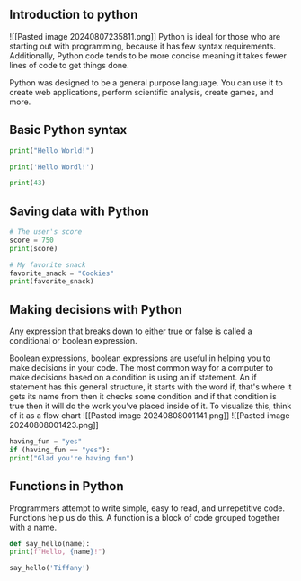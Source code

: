 ## Introduction to python
![[Pasted image 20240807235811.png]] 
Python is ideal for those who are starting out with programming, because it has few syntax requirements. Additionally, Python code tends to be more concise meaning it takes fewer lines of code to get things done.

Python was designed to be a general purpose language. You can use it to create web applications, perform scientific analysis, create games, and more.

## Basic Python syntax 

```python
print("Hello World!")

print('Hello Wordl!')

print(43)
```
## Saving data with Python
```python
# The user's score
score = 750
print(score)

# My favorite snack
favorite_snack = "Cookies"
print(favorite_snack)
```
## Making decisions with Python
Any expression that breaks down to either true or false is called a conditional or boolean expression.

Boolean expressions, boolean expressions are useful in helping you to make decisions in your code. The most common way for a computer to make decisions based on a condition is using an if statement. An if statement has this general structure, it starts with the word if, that's where it gets its name from then it checks some condition and if that condition is true then it will do the work you've placed inside of it. To visualize this, think of it as a flow chart 
![[Pasted image 20240808001141.png]]
![[Pasted image 20240808001423.png]]
```python
having_fun = "yes"
if (having_fun == "yes"):
print("Glad you're having fun")
```
## Functions in Python

Programmers attempt to write simple, easy to read, and unrepetitive code. Functions help us do this. A function is a block of code grouped together with a name. 

```python
def say_hello(name):
print(f"Hello, {name}!")

say_hello('Tiffany') 
```

